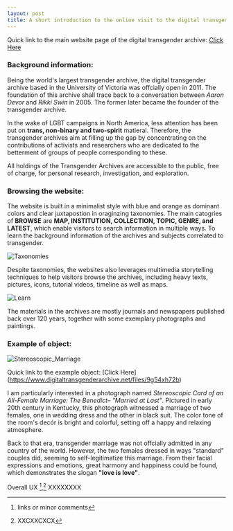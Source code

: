 ```yaml
---
layout: post
title: A short introduction to the online visit to the digital transgender archive
---
```

Quick link to the main website page of the digital transgender archive:
<a href="https://www.digitaltransgenderarchive.net">Click Here</a>

### Background information: 

Being the world's largest transgender archive, the digital transgender archive based in the University of Victoria was offcially open in 2011. The foundation of this archive shall trace back to a conversation between *Aaron Devor* and *Rikki Swin* in 2005. The former later became the founder of the transgender archive. 

In the wake of LGBT campaigns in North America, less attention has been put on **trans, non-binary and two-spirit** matieral. Therefore, the transgender archives aim at filling up the gap by concentrating on the contributions of activists and researchers who are dedicated to the betterment of groups of people corresponding to these. 

All holdings of the Transgender Archives are accessible to the public, free of charge, for personal research, investigation, and exploration.


### Browsing the website:

The website is built in a minimalist style with blue and orange as dominant colors and clear juxtapostion in oraginzing taxonomies. The main catogries of **BROWSE** are **MAP, INSTITUTION, COLLECTION, TOPIC, GENRE, and LATEST**, which enable visitors to search information in multiple ways. To learn the background information of the archives and subjects correlated to transgender. 

<img src="/Users/yuhangmei/BFofJodieComer.github.io/images/Taxonomies.png" alt="Taxonomies">

Despite taxonomies, the websites also leverages multimedia storytelling techniques to help visitors browse the archives, including heavy texts, pictures, icons, tutorial videos, timeline as well as maps.  

<img src="/Users/yuhangmei/BFofJodieComer.github.io/images/Learn.png" alt="Learn">

The materials in the archives are mostly journals and newspapers published back over 120 years, together with some exemplary photographs and paintings. 


### Example of object:

<img src="/Users/yuhangmei/BFofJodieComer.github.io/images/Stereoscopic\ Card\ of\ an\ All-Female\ Marriage.tif" alt="Stereoscopic_Marriage">

Quick link to the example object:
[Click Here] (https://www.digitaltransgenderarchive.net/files/9g54xh72b)

I am particularly interested in a photograph named *Stereoscopic Card of an All-Female Marriage: The Benedict– "Married at Last"*. Pictured in early 20th century in Kentucky, this photograph witnessed a marriage of two females, one in wedding dress and the other in black suit. The color tone of the room's decór is bright and colorful, setting off a happy and relaxing atmosphere. 

Back to that era, transgender marriage was not offcially admitted in any country of the world. However, the two females dressed in ways "standard" couples did, seeming to self-legitimatize this marriage. From their facial expressions and emotions, great harmony and happiness could be found, which demonstrates the slogan **"love is love"**.

Overall UX [^1],[^2]
XXXXXXXX

[^1]: links or minor comments
[^2]: XXCXXCXCX